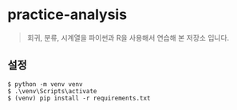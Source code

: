 # practice-analysis

> 회귀, 분류, 시계열을 파이썬과 R을 사용해서 연습해 본 저장소 입니다.

## 설정

```shell
$ python -m venv venv
$ .\venv\Scripts\activate
$ (venv) pip install -r requirements.txt
```
